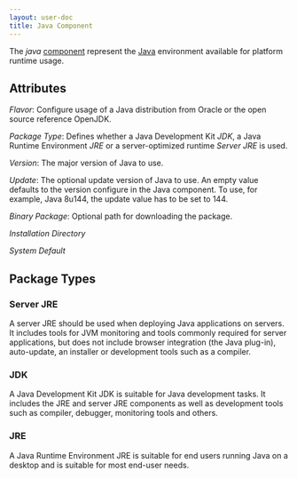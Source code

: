 ```yaml
---
layout: user-doc
title: Java Component
---
```


The _java_ [component](./components.html) represent the
[Java](https://java.com/) environment available for platform runtime usage.

## Attributes

_Flavor_: Configure usage of a Java distribution from Oracle or the open source
reference OpenJDK.<br>

_Package Type_: Defines whether a Java Development Kit _JDK_, a Java Runtime
Environment _JRE_ or a server-optimized runtime _Server JRE_ is used.<br>

_Version_: The major version of Java to use.  <br>

_Update_: The optional update version of Java to use. An empty value defaults to
the version configure in the Java component. To use, for example, Java 8u144,
the update value has to be set to 144. <br>

_Binary Package_: Optional path for downloading the package.<br>

_Installation Directory_ <br>

_System Default_ <br>

## Package Types

### Server JRE

A server JRE should be used when deploying Java applications on servers. It
includes tools for JVM monitoring and tools commonly required for server
applications, but does not include browser integration (the Java plug-in),
auto-update, an installer or development tools such as a compiler.

### JDK

A Java Development Kit JDK is suitable for Java development tasks. It includes
the JRE and server JRE components as well as development tools such as compiler,
debugger, monitoring tools and others.

### JRE 

A Java Runtime Environment JRE is suitable for end users running Java on a
desktop and is suitable for most end-user needs.


